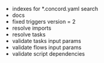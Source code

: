 - indexes for *.concord.yaml search
- docs
- fixed triggers version = 2
- resolve imports
- resolve tasks
- validate tasks input params
- validate flows input params
- validate script dependencies